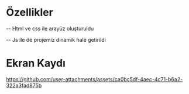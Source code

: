 # Özellikler

-- Html ve css ile arayüz oluşturuldu 

-- Js ile de projemiz dinamik hale getirildi

# Ekran Kaydı

https://github.com/user-attachments/assets/ca0bc5df-4aec-4c71-b6a2-322a3fad875b

